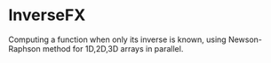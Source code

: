 # InverseFX
Computing a function when only its inverse is known, using Newson-Raphson method for 1D,2D,3D arrays in parallel.
